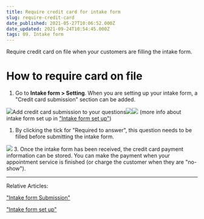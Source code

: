 ```yaml
---
title: Require credit card for intake form
slug: require-credit-card
date_published: 2021-05-27T10:06:52.000Z
date_updated: 2021-09-24T10:54:45.000Z
tags: 09. Intake form
---
```


Require credit card on file when your customers are filling the intake form.

# How to require card on file

1. Go to **Intake form > Setting**. When you are setting up your intake form, a "Credit card submission" section can be added. 

![](__GHOST_URL__/content/images/2021/09/CleanShot-2021-09-15-at-22.10.29.png)Add credit card submission to your questions![](__GHOST_URL__/content/images/2021/09/CleanShot-2021-09-15-at-22.15.38.png)![](__GHOST_URL__/content/images/2021/09/_41.gif)
(more info about intake form set up in ["Intake form set up"](__GHOST_URL__/intake-form-set-up/))

1. By clicking the tick for "Required to answer", this question needs to be filled before submitting the intake form.

![](__GHOST_URL__/content/images/2021/09/CleanShot-2021-09-22-at-16.12.59.png)
3. Once the intake form has been received, the credit card payment information can be stored. You can make the payment when your appointment service is finished (or charge the customer when they are "no-show").

---

Relative Articles: 

["Intake form Submission"](https://moego.ghost.io/ghost/#/editor/post/60af6f1488e9f7003af03718/)

["Intake form set up"](__GHOST_URL__/intake-form-set-up/)
